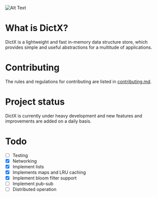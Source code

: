 ![Alt Text](https://dev-to-uploads.s3.amazonaws.com/i/ol9rg1apw2bdfc1s17l2.png)

  

# What is DictX?

DictX is a lightweight and fast in-memory data structure store, which provides simple and useful abstractions for a multitude of applications.

  

# Contributing

The rules and regulations for contributing are listed in [contributing.md](https://github.com/dictX/dictX/blob/master/CONTRIBUTING.md).

  

# Project status

DictX is currently under heavy development and new features and improvements are added on a daily basis.

  

# Todo

- [ ] Testing
- [x] Networking
- [x] Implement lists
- [x] Implements maps and LRU caching
- [x] Implement bloom filter support
- [ ] Implement pub-sub
- [ ] Distributed operation